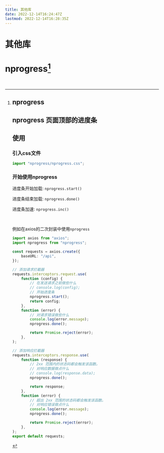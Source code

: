 ```yaml
---
title: 其他库
date: 2022-12-14T16:24:47Z
lastmod: 2022-12-14T16:28:35Z
---
```


# 其他库

# nprogress[^1]

‍

[^1]: # nprogress

    # nprogress 页面顶部的进度条

    ## 使用

    ### 引入css文件

    ```ts
    import "nprogress/nprogress.css";
    ```
    ### 开始使用nprogress

    进度条开始加载: `nprogress.start()`​

    进度条结束加载: `nprogress.done()`​

    进度条加速: `nprogress.inc()`​

    ‍

    例如在axios的二次封装中使用`nprogress`​

    ```ts
    import axios from "axios";
    import nprogress from "nprogress";

    const requests = axios.create({
        baseURL: "/api",
    });

    // 添加请求拦截器
    requests.interceptors.request.use(
        function (config) {
            // 在发送请求之前做些什么
            // console.log(config);
            // 开始进度条
            nprogress.start();
            return config;
        },
        function (error) {
            // 对请求错误做些什么
            console.log(error.message);
            nprogress.done();

            return Promise.reject(error);
        },
    );

    // 添加响应拦截器
    requests.interceptors.response.use(
        function (response) {
            // 2xx 范围内的状态码都会触发该函数。
            // 对响应数据做点什么
            // console.log(response.data);
            nprogress.done();

            return response;
        },
        function (error) {
            // 超出 2xx 范围的状态码都会触发该函数。
            // 对响应错误做点什么
            console.log(error.message);
            nprogress.done();

            return Promise.reject(error);
        },
    );
    export default requests;
    ```
